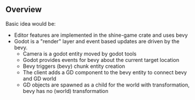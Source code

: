 ## Overview

Basic idea would be:
- Editor features are implemented in the shine-game crate and uses bevy
- Godot is a "render" layer and event based updates are driven by the bevy.
  - Camera is a godot entity moved by godot tools
  - Godot provides events for bevy about the current target location
  - Bevy triggers (bevy) chunk entity creation
  - The client adds a GD component to the bevy entity to connect bevy and GD world
  - GD objects are spawned as a child for the world with transformation, bevy has no (world) transformation